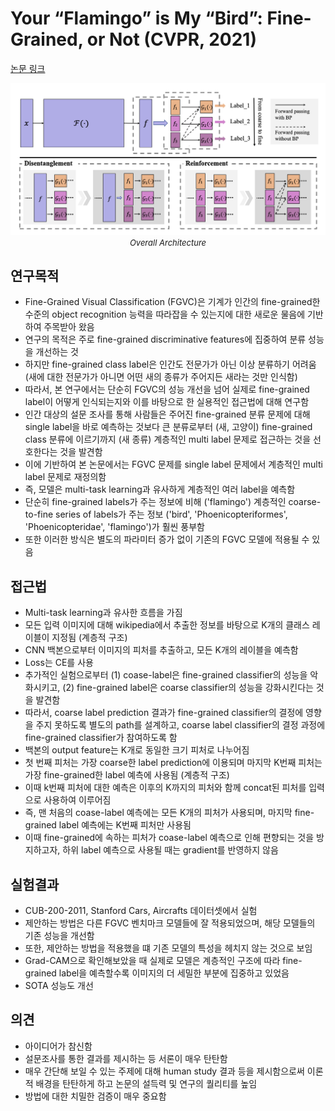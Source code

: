 # Your “Flamingo” is My “Bird”: Fine-Grained, or Not (CVPR, 2021)

[논문 링크](https://openaccess.thecvf.com/content/CVPR2021/html/Chang_Your_Flamingo_is_My_Bird_Fine-Grained_or_Not_CVPR_2021_paper.html)

<p align="center">
    <img width="600" alt='fig1' src="./img/04_04_01.png?raw=true"></br>
    <em><font size=2>Overall Architecture</font></em>
</p>

## 연구목적
- Fine-Grained Visual Classification (FGVC)은 기계가 인간의 fine-grained한 수준의 object recognition 능력을 따라잡을 수 있는지에 대한 새로운 물음에 기반하여 주목받아 왔음
- 연구의 목적은 주로 fine-grained discriminative features에 집중하여 분류 성능을 개선하는 것
- 하지만 fine-grained class label은 인간도 전문가가 아닌 이상 분류하기 어려움 (새에 대한 전문가가 아니면 어떤 새의 종류가 주어지든 새라는 것만 인식함)
- 따라서, 본 연구에서는 단순히 FGVC의 성능 개선을 넘어 실제로 fine-grained label이 어떻게 인식되는지와 이를 바탕으로 한 실용적인 접근법에 대해 연구함
- 인간 대상의 설문 조사를 통해 사람들은 주어진 fine-grained 분류 문제에 대해 single label을 바로 예측하는 것보다 큰 분류로부터 (새, 고양이) fine-grained class 분류에 이르기까지 (새 종류) 계층적인 multi label 문제로 접근하는 것을 선호한다는 것을 발견함
- 이에 기반하여 본 논문에서는 FGVC 문제를 single label 문제에서 계층적인 multi label 문제로 재정의함
- 즉, 모델은 multi-task learning과 유사하게 계층적인 여러 label을 예측함
- 단순히 fine-grained labels가 주는 정보에 비해 ('flamingo') 계층적인 coarse-to-fine series of labels가 주는 정보 ('bird', 'Phoenicopteriformes', 'Phoenicopteridae', 'flamingo')가 훨씬 풍부함
- 또한 이러한 방식은 별도의 파라미터 증가 없이 기존의 FGVC 모델에 적용될 수 있음

## 접근법
- Multi-task learning과 유사한 흐름을 가짐
- 모든 입력 이미지에 대해 wikipedia에서 추출한 정보를 바탕으로 K개의 클래스 레이블이 지정됨 (계층적 구조)
- CNN 백본으로부터 이미지의 피처를 추출하고, 모든 K개의 레이블을 예측함
- Loss는 CE를 사용
- 추가적인 실험으로부터 (1) coase-label은 fine-grained classifier의 성능을 악화시키고, (2) fine-grained label은 coarse classifier의 성능을 강화시킨다는 것을 발견함
- 따라서, coarse label prediction 결과가 fine-grained classifier의 결정에 영향을 주지 못하도록 별도의 path를 설계하고, coarse label classifier의 결정 과정에 fine-grained classifier가 참여하도록 함
- 백본의 output feature는 K개로 동일한 크기 피처로 나누어짐
- 첫 번째 피처는 가장 coarse한 label prediction에 이용되며 마지막 K번째 피처는 가장 fine-grained한 label 예측에 사용됨 (계층적 구조)
- 이때 k번째 피처에 대한 예측은 이후의 K까지의 피처와 함께 concat된 피처를 입력으로 사용하여 이루어짐
- 즉, 맨 처음의 coase-label 예측에는 모든 K개의 피처가 사용되며, 마지막 fine-grained label 예측에는 K번째 피처만 사용됨
- 이때 fine-grained에 속하는 피처가 coase-label 예측으로 인해 편향되는 것을 방지하고자, 하위 label 예측으로 사용될 때는 gradient를 반영하지 않음

## 실험결과
- CUB-200-2011, Stanford Cars, Aircrafts 데이터셋에서 실험
- 제안하는 방법은 다른 FGVC 벤치마크 모델들에 잘 적용되었으며, 해당 모델들의 기존 성능을 개선함
- 또한, 제안하는 방법을 적용했을 떄 기존 모델의 특성을 헤치지 않는 것으로 보임
- Grad-CAM으로 확인해보았을 때 실제로 모델은 계층적인 구조에 따라 fine-grained label을 예측할수록 이미지의 더 세밀한 부분에 집중하고 있었음
- SOTA 성능도 개선

## 의견
- 아이디어가 참신함
- 설문조사를 통한 결과를 제시하는 등 서론이 매우 탄탄함
- 매우 간단해 보일 수 있는 주제에 대해 human study 결과 등을 제시함으로써 이론적 배경을 탄탄하게 하고 논문의 설득력 및 연구의 퀄리티를 높임
- 방법에 대한 치밀한 검증이 매우 중요함